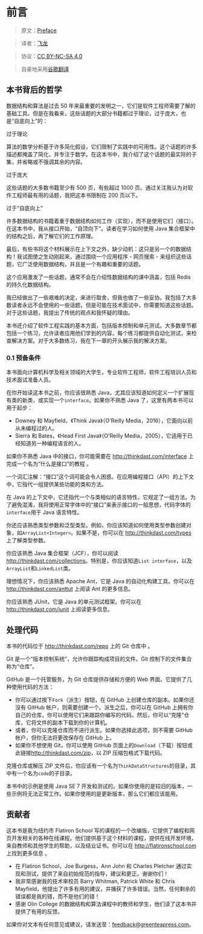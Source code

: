 # 前言

> 原文：[Preface](http://greenteapress.com/thinkdast/html/thinkdast001.html)

> 译者：[飞龙](https://github.com/wizardforcel)

> 协议：[CC BY-NC-SA 4.0](http://creativecommons.org/licenses/by-nc-sa/4.0/)

> 自豪地采用[谷歌翻译](https://translate.google.cn/)

## 本书背后的哲学

数据结构和算法是过去 50 年来最重要的发明之一，它们是软件工程师需要了解的基础工具。但是在我看来，这些话题的大部分书籍都过于理论，过于庞大，也是“自底向上”的：

过于理论

算法的数学分析基于许多简化假设，它们限制了实践中的可用性。这个话题的许多描述都掩盖了简化，并专注于数学。在这本书中，我介绍了这个话题的最实际的子集，并省略或不强调其余的内容。

过于庞大

这些话题的大多数书籍至少有 500 页，有些超过 1000 页。通过关注我认为对软件工程师最有用的话题，我把这本书限制在 200 页以下。

过于“自底向上”

许多数据结构的书籍着重于数据结构如何工作（实现），而不是使用它们（接口）。在这本书中，我从接口开始，“自顶向下”。读者在学习如何使用 Java 集合框架中的结构之后，再了解它们的工作原理。

最后，有些书将这个材料展示在上下文之外，缺少动机：这只是另一个的数据结构！我试图使之生动刚起来，通过围绕一个应用程序 - 网页搜索 - 来组织这些话题，它广泛使用数据结构，并且是一个有趣和重要的话题。

这个应用激发了一些话题，通常不会在介绍性数据结构的课中涵盖，包括 Redis 的持久化数据结构。


我已经做出了一些艰难的决定，来进行取舍，但我也做了一些妥协。我包括了大多数读者永远不会使用的一些话题，但是可能在技术面试中，你需要知道这些话题。对于这些话题，我提出了传统的观点和我怀疑的理由。

本书还介绍了软件工程实践的基本方面，包括版本控制和单元测试。大多数章节都包括一个练习，允许读者应用他们学到的内容。每个练习都提供自动化测试，来检查解决方案。对于大多数练习，我在下一章的开头展示我的解决方案。

### 0.1 预备条件

本书面向计算机科学及相关领域的大学生，专业软件工程师，软件工程培训人员和技术面试准备人员。

在你开始读这本书之前，你应该很熟悉 Java，尤其应该知道如何定义一个扩展现有类的新类，或实现一个`interface`。如果你不熟悉 Java 了，这里有两本书可以用于起步：

+   Downey 和 Mayfield，《Think Java》（O'Reilly Media，2016），它面向以前从未编程过的人。
+   Sierra 和 Bates，《Head First Java》（O'Reilly Media，2005），它适用于已经知道另一种编程语言的人。

如果你不熟悉 Java 中的接口，你可能需要在 <http://thinkdast.com/interface> 上完成一个名为“什么是接口”的教程 。

一个词汇注解：“接口”这个词可能会令人困惑。在应用编程接口（API）的上下文中，它指代一组提供某些功能的类和方法。

在 Java 的上下文中，它还指代一个与类相似的语言特性，它规定了一组方法。为了避免混淆，我将使用正常字体中的“接口”来表示接口的一般思想，代码字体的`interface`用于 Java 语言特性。

你还应该熟悉类型参数和泛型类型。例如，你应该知道如何使用类型参数创建对象，如`ArrayList<Integer>`。如果不是，你可以在 <http://thinkdast.com/types> 上了解类型参数。

你应该熟悉 Java 集合框架（JCF​​），你可以阅读 <http://thinkdast.com/collections>。特别是，你应该知道`List interface`，以及`ArrayList`和`LinkedList`类。

理想情况下，你应该熟悉 Apache Ant，它是 Java 的自动化构建工具。你可以在 <http://thinkdast.com/anttut> 上阅读 Ant 的更多信息。

你应该熟悉 JUnit，它是 Java 的单元测试框架。你可以在 <http://thinkdast.com/junit> 上阅读更多信息。

## 处理代码

本书的代码位于 <http://thinkdast.com/repo> 上的 Git 仓库中 。

Git 是一个“版本控制系统”，允许你跟踪构成项目的文件。Git 控制下的文件集合称为“仓库”。

GitHub 是一个托管服务，为 Git 仓库提供存储和方便的 Web 界面。它提供了几种使用代码的方法：

+   你可以通过按下`Fork`（派生）按钮，在 GitHub 上创建仓库的副本。如果你还没有 GitHub 帐户，则需要创建一个。派生之后，你可以在 GitHub 上拥有你自己的仓库，你可以使用它们来跟踪你编写的代码。然后，你可以“克隆”仓库，它将文件的副本下载到你的计算机。
+   或者，你可以克隆仓库而不进行派生。如果你选择此选项，则不需要 GitHub 帐户，但你无法将更改保存在 GitHub 上。
+   如果你不想使用 Git，你可以使用 GitHub 页面上的`Download`（下载）按钮或此链接<http://thinkdast.com/zip>，以 ZIP 压缩包格式下载代码。

克隆仓库或解压 ZIP 文件后，你应该有一个名为`ThinkDataStructures`的目录，其中有一个名为`code`的子目录。

本书中的示例是使用 Java SE 7 开发和测试的。如果你使用的是较旧的版本，一些示例将无法正常工作。如果你使用的是更新版本，那么它们都应该能用。

## 贡献者

这本书是我为纽约市 Flatiron School 写的课程的一个改编版，它提供了编程和网页开发相关的各种在线课程。他们提供基于这个材料的课程，提供在线开发环境，来自教师和其他学生的帮助，以及结业证书。你可以在 <http://flatironschool.com>上找到更多信息 。

+   在 Flatiron School，Joe Burgess，Ann John 和 Charles Pletcher 通过实现和测试，提供了来自初始规范的指导，建议和更正。谢谢你们！
+   我非常感谢我的技术审校员 Barry Whitman, Patrick White 和 Chris Mayfield，他提出了许多有用的建议，并捕获了许多错误。当然，任何剩余的错误都是我的错，而不是他们的错！
+   感谢 Olin College 的数据结构和算法课程中的教师和学生，他们读了这本书并提供了有用的反馈。

如果你对文本有任何意见或建议，请发送至：<feedback@greenteapress.com>。
